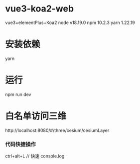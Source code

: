 # vue3-koa2-web

vue3+elementPlus+Koa2
node v18.19.0
npm 10.2.3
yarn 1.22.19

# 安装依赖

yarn

# 运行

npm run dev

# 白名单访问三维

http://localhost:8080/#/three/cesium/cesiumLayer

### 代码快捷操作

ctrl+alt+L // 快速 console.log
